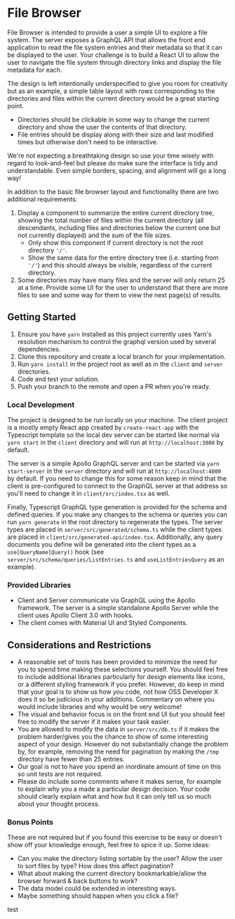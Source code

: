 # File Browser

File Browser is intended to provide a user a simple UI to explore a file system.
The server exposes a GraphQL API that allows the front end application to read the file system entries and their metadata so that it can be displayed to the user.
Your challenge is to build a React UI to allow the user to navigate the file system through directory links and display the file metadata for each.

The design is left intentionally underspecified to give you room for creativity but as an example, a simple table layout with rows corresponding to the directories and files within the current directory would be a great starting point.

* Directories should be clickable in some way to change the current directory and show the user the contents of that directory.
* File entries should be display along with their size and last modified times but otherwise don't need to be interactive.

We're not expecting a breathtaking design so use your time wisely with regard to look-and-feel but please do make sure the interface is tidy and understandable.
Even simple borders, spacing, and alignment will go a long way!

In addition to the basic file browser layout and functionality there are two additional requirements:

1. Display a component to summarize the entire current directory tree, showing the total number of files within the current directory (all descendants, including files and directories below the current one but not currently displayed) and the sum of the file sizes. 
    * Only show this component if current directory is not the root directory `'/'`.
    * Show the same data for the entire directory tree (i.e. starting from `'/'`) and this should always be visible, regardless of the current directory.
2. Some directories may have many files and the server will only return 25 at a time. Provide some UI for the user to understand that there are more files to see and some way for them to view the next page(s) of results.

## Getting Started

1. Ensure you have `yarn` installed as this project currently uses Yarn's resolution mechanism to control the graphql version used by several dependencies.
2. Clone this repository and create a local branch for your implementation.
3. Run `yarn install` in the project root as well as in the `client` and `server` directories.
4. Code and test your solution.
5. Push your branch to the remote and open a PR when you're ready.

### Local Development

The project is designed to be run locally on your machine. The client project is a mostly empty React app created by `create-react-app` with the Typescript template so the local dev server can be started like normal via `yarn start` in the `client` directory and will run at `http://localhost:3000` by default.

The server is a simple Apollo GraphQL server and can be started via `yarn start-server` in the `server` directory and will run at `http://localhost:4000` by default.
If you need to change this for some reason keep in mind that the client is pre-configured to connect to the GraphQL server at that address so you'll need to change it in `client/src/index.tsx` as well.

Finally, Typescript GraphQL type generation is provided for the schema and defined queries.
If you make any changes to the schema or queries you can run `yarn generate` in the root directory to regenerate the types.
The server types are placed in `server/src/generated/schema.ts` while the client types are placed in `client/src/generated-api/index.tsx`.
Additionally, any query documents you define will be generated into the client types as a `use[QueryName]Query()` hook (see `server/src/schema/queries/ListEntries.ts` and `useListEntriesQuery` as an example).

### Provided Libraries

* Client and Server communicate via GraphQL using the Apollo framework. The server is a simple standalone Apollo Server while the client uses Apollo Client 3.0 with hooks.
* The client comes with Material UI and Styled Components.

## Considerations and Restrictions

* A reasonable set of tools has been provided to minimize the need for you to spend time making these selections yourself. You should feel free to include additional libraries particularly for design elements like icons, or a different styling framework if you prefer. However, do keep in mind that your goal is to show us how _you_ code, not how OSS Developer X does it so be judicious in your additions. Commentary on where you would include libraries and why would be very welcome!
* The visual and behavior focus is on the front end UI but you should feel free to modify the server if it makes your task easier.
* You are allowed to modify the data in `server/src/db.ts` if it makes the problem harder/gives you the chance to show of some interesting aspect of your design. However do not substantially change the problem by, for example, removing the need for pagination by making the `/tmp` directory have fewer than 25 entries.
* Our goal is not to have you spend an inordinate amount of time on this so unit tests are not required.
* Please do include some comments where it makes sense, for example to explain why you a made a particular design decision. Your code should clearly explain what and how but it can only tell us so much about your thought process.

### Bonus Points

These are not required but if you found this exercise to be easy or doesn't show off your knowledge enough, feel free to spice it up. Some ideas:

* Can you make the directory listing sortable by the user? Allow the user to sort files by type? How does this affect pagination?
* What about making the current directory bookmarkable/allow the browser forward & back buttons to work?
* The data model could be extended in interesting ways.
* Maybe something should happen when you click a file?

test
